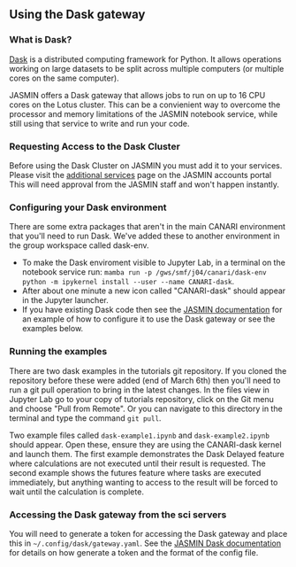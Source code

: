 ## Using the Dask gateway

### What is Dask?

[Dask](https://docs.dask.org/) is a distributed computing framework for Python. It allows operations working on large datasets to be split across multiple computers (or multiple cores on the same computer).

JASMIN offers a Dask gateway that allows jobs to run on up to 16 CPU cores on the Lotus cluster. This can be a convienient way to overcome the processor and memory limitations of the JASMIN notebook service, while still using that service to write and run your code.

### Requesting Access to the Dask Cluster

Before using the Dask Cluster on JASMIN you must add it to your services. Please visit the [additional services](https://accounts.jasmin.ac.uk/services/additional_services/dask/) page on the JASMIN accounts portal
This will need approval from the JASMIN staff and won't happen instantly.

### Configuring your Dask environment

There are some extra packages that aren't in the main CANARI environment that you'll need to run Dask. We've added these to another environment in the group workspace called dask-env.

* To make the Dask enviroment visible to Jupyter Lab, in a terminal on the notebook service run: `mamba run -p /gws/smf/j04/canari/dask-env python -m ipykernel install --user --name CANARI-dask`.
* After about one minute a new icon called "CANARI-dask" should appear in the Jupyter launcher.
* If you have existing Dask code then see the [JASMIN documentation](https://github.com/cedadev/jasmin-daskgateway) for an example of how to configure it to use the Dask gateway or see the examples below. 

### Running the examples

There are two dask examples in the tutorials git repository. If you cloned the repository before these were added (end of March 6th) then you'll need to run a git pull operation to bring in the latest changes.
In the files view in Jupyter Lab go to your copy of tutorials repository, click on the Git menu and choose "Pull from Remote". Or you can navigate to this directory in the terminal and type the command `git pull`.

Two example files called `dask-example1.ipynb` and `dask-example2.ipynb` should appear. Open these, ensure they are using the CANARI-dask kernel and launch them. 
The first example demonstrates the Dask Delayed feature where calculations are not executed until their result is requested. 
The second example shows the futures feature where tasks are executed immediately, but anything wanting to access to the result will be forced to wait until the calculation is complete.

### Accessing the Dask gateway from the sci servers
You will need to generate a token for accessing the Dask gateway and place this in `~/.config/dask/gateway.yaml`. See the [JASMIN Dask documentation](https://help.jasmin.ac.uk/docs/interactive-computing/dask-gateway/#elsewhere-on-jasmin) for details on how generate a token and the format of the config file.

